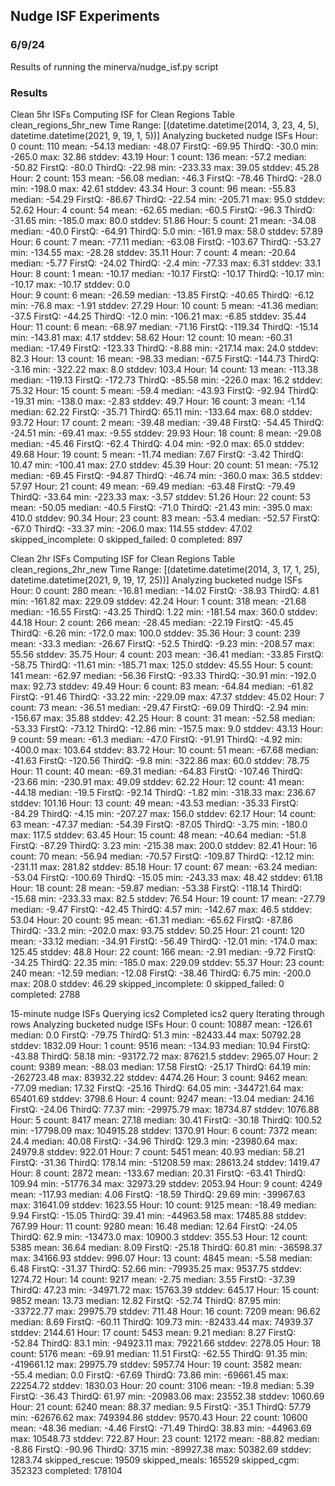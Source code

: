 ## Nudge ISF Experiments

### 6/9/24

Results of running the minerva/nudge_isf.py script

### Results
Clean 5hr ISFs
Computing ISF for Clean Regions Table clean_regions_5hr_new
Time Range: [(datetime.datetime(2014, 3, 23, 4, 5), datetime.datetime(2021, 9, 19, 1, 5))]
Analyzing bucketed nudge ISFs
Hour: 0          count: 110      mean: -54.13            median: -48.07          FirstQ: -69.95          ThirdQ: -30.0           min: -265.0     max: 32.86      stddev: 43.19
Hour: 1          count: 136      mean: -57.2             median: -50.82          FirstQ: -80.0           ThirdQ: -22.98          min: -233.33    max: 39.05      stddev: 45.28
Hour: 2          count: 153      mean: -56.08            median: -46.3           FirstQ: -78.46          ThirdQ: -28.0           min: -198.0     max: 42.61      stddev: 43.34
Hour: 3          count: 96       mean: -55.83            median: -54.29          FirstQ: -86.67          ThirdQ: -22.54          min: -205.71    max: 95.0       stddev: 52.62
Hour: 4          count: 54       mean: -62.65            median: -60.5           FirstQ: -96.3           ThirdQ: -31.65          min: -185.0     max: 80.0       stddev: 51.86
Hour: 5          count: 21       mean: -34.08            median: -40.0           FirstQ: -64.91          ThirdQ: 5.0             min: -161.9     max: 58.0       stddev: 57.89
Hour: 6          count: 7        mean: -77.11            median: -63.08          FirstQ: -103.67         ThirdQ: -53.27          min: -134.55    max: -28.28     stddev: 35.11
Hour: 7          count: 4        mean: -20.64            median: -5.77           FirstQ: -24.02          ThirdQ: -2.4            min: -77.33     max: 6.31       stddev: 33.1 
Hour: 8          count: 1        mean: -10.17            median: -10.17          FirstQ: -10.17          ThirdQ: -10.17          min: -10.17     max: -10.17     stddev: 0.0  
Hour: 9          count: 6        mean: -26.59            median: -13.85          FirstQ: -40.65          ThirdQ: -6.12           min: -76.8      max: -1.91      stddev: 27.29
Hour: 10         count: 5        mean: -41.36            median: -37.5           FirstQ: -44.25          ThirdQ: -12.0           min: -106.21    max: -6.85      stddev: 35.44
Hour: 11         count: 6        mean: -68.97            median: -71.16          FirstQ: -119.34         ThirdQ: -15.14          min: -143.81    max: 4.17       stddev: 58.62
Hour: 12         count: 10       mean: -60.31            median: -17.49          FirstQ: -123.33         ThirdQ: -8.88           min: -217.14    max: 24.0       stddev: 82.3 
Hour: 13         count: 16       mean: -98.33            median: -67.5           FirstQ: -144.73         ThirdQ: -3.16           min: -322.22    max: 8.0        stddev: 103.4
Hour: 14         count: 13       mean: -113.38           median: -119.13         FirstQ: -172.73         ThirdQ: -85.58          min: -226.0     max: 16.2       stddev: 75.32
Hour: 15         count: 5        mean: -59.4             median: -43.93          FirstQ: -92.94          ThirdQ: -19.31          min: -138.0     max: -2.83      stddev: 49.7 
Hour: 16         count: 3        mean: -1.14             median: 62.22           FirstQ: -35.71          ThirdQ: 65.11           min: -133.64    max: 68.0       stddev: 93.72
Hour: 17         count: 2        mean: -39.48            median: -39.48          FirstQ: -54.45          ThirdQ: -24.51          min: -69.41     max: -9.55      stddev: 29.93
Hour: 18         count: 8        mean: -29.08            median: -45.46          FirstQ: -62.4           ThirdQ: 4.04            min: -92.0      max: 65.0       stddev: 49.68
Hour: 19         count: 5        mean: -11.74            median: 7.67            FirstQ: -3.42           ThirdQ: 10.47           min: -100.41    max: 27.0       stddev: 45.39
Hour: 20         count: 51       mean: -75.12            median: -69.45          FirstQ: -94.87          ThirdQ: -46.74          min: -360.0     max: 36.5       stddev: 57.97
Hour: 21         count: 49       mean: -69.49            median: -63.48          FirstQ: -79.49          ThirdQ: -33.64          min: -223.33    max: -3.57      stddev: 51.26
Hour: 22         count: 53       mean: -50.05            median: -40.5           FirstQ: -71.0           ThirdQ: -21.43          min: -395.0     max: 410.0      stddev: 90.34
Hour: 23         count: 83       mean: -53.4             median: -52.57          FirstQ: -67.0           ThirdQ: -33.37          min: -206.0     max: 114.55     stddev: 47.02
skipped_incomplete: 0
skipped_failed: 0
completed: 897

Clean 2hr ISFs
Computing ISF for Clean Regions Table clean_regions_2hr_new
Time Range: [(datetime.datetime(2014, 3, 17, 1, 25), datetime.datetime(2021, 9, 19, 17, 25))]
Analyzing bucketed nudge ISFs
Hour: 0          count: 280      mean: -16.81            median: -14.02          FirstQ: -38.93          ThirdQ: 4.81            min: -161.82    max: 229.09     stddev: 42.24
Hour: 1          count: 318      mean: -21.68            median: -16.55          FirstQ: -43.25          ThirdQ: 1.22            min: -181.54    max: 360.0      stddev: 44.18
Hour: 2          count: 266      mean: -28.45            median: -22.19          FirstQ: -45.45          ThirdQ: -6.26           min: -172.0     max: 100.0      stddev: 35.36
Hour: 3          count: 239      mean: -33.3             median: -26.67          FirstQ: -52.5           ThirdQ: -9.23           min: -208.57    max: 55.56      stddev: 35.75
Hour: 4          count: 203      mean: -36.41            median: -33.85          FirstQ: -58.75          ThirdQ: -11.61          min: -185.71    max: 125.0      stddev: 45.55
Hour: 5          count: 141      mean: -62.97            median: -56.36          FirstQ: -93.33          ThirdQ: -30.91          min: -192.0     max: 92.73      stddev: 49.49
Hour: 6          count: 83       mean: -64.84            median: -61.82          FirstQ: -91.46          ThirdQ: -33.22          min: -229.09    max: 47.37      stddev: 45.02
Hour: 7          count: 73       mean: -36.51            median: -29.47          FirstQ: -69.09          ThirdQ: -2.94           min: -156.67    max: 35.88      stddev: 42.25
Hour: 8          count: 31       mean: -52.58            median: -53.33          FirstQ: -73.12          ThirdQ: -12.86          min: -157.5     max: 9.0        stddev: 43.13
Hour: 9          count: 59       mean: -61.3             median: -47.0           FirstQ: -91.91          ThirdQ: -4.92           min: -400.0     max: 103.64     stddev: 83.72
Hour: 10         count: 51       mean: -67.68            median: -41.63          FirstQ: -120.56         ThirdQ: -9.8            min: -322.86    max: 60.0       stddev: 78.75
Hour: 11         count: 40       mean: -69.31            median: -64.83          FirstQ: -107.46         ThirdQ: -23.66          min: -230.91    max: 49.09      stddev: 62.22
Hour: 12         count: 41       mean: -44.18            median: -19.5           FirstQ: -92.14          ThirdQ: -1.82           min: -318.33    max: 236.67     stddev: 101.16
Hour: 13         count: 49       mean: -43.53            median: -35.33          FirstQ: -84.29          ThirdQ: -4.15           min: -207.27    max: 156.0      stddev: 62.17
Hour: 14         count: 63       mean: -47.37            median: -54.39          FirstQ: -87.05          ThirdQ: -3.75           min: -180.0     max: 117.5      stddev: 63.45
Hour: 15         count: 48       mean: -40.64            median: -51.8           FirstQ: -87.29          ThirdQ: 3.23            min: -215.38    max: 200.0      stddev: 82.41
Hour: 16         count: 70       mean: -56.94            median: -70.57          FirstQ: -109.87         ThirdQ: -12.12          min: -231.11    max: 281.82     stddev: 85.18
Hour: 17         count: 67       mean: -63.24            median: -53.04          FirstQ: -100.69         ThirdQ: -15.05          min: -243.33    max: 48.42      stddev: 61.18
Hour: 18         count: 28       mean: -59.87            median: -53.38          FirstQ: -118.14         ThirdQ: -15.68          min: -233.33    max: 82.5       stddev: 76.54
Hour: 19         count: 17       mean: -27.79            median: -9.47           FirstQ: -42.45          ThirdQ: 4.57            min: -142.67    max: 46.5       stddev: 53.04
Hour: 20         count: 95       mean: -61.31            median: -65.62          FirstQ: -87.86          ThirdQ: -33.2           min: -202.0     max: 93.75      stddev: 50.25
Hour: 21         count: 120      mean: -33.12            median: -34.91          FirstQ: -56.49          ThirdQ: -12.01          min: -174.0     max: 125.45     stddev: 48.8 
Hour: 22         count: 166      mean: -2.91             median: -9.72           FirstQ: -34.25          ThirdQ: 22.35           min: -185.0     max: 229.09     stddev: 55.37
Hour: 23         count: 240      mean: -12.59            median: -12.08          FirstQ: -38.46          ThirdQ: 6.75            min: -200.0     max: 208.0      stddev: 46.29
skipped_incomplete: 0
skipped_failed: 0
completed: 2788


15-minute nudge ISFs
Querying ics2
Completed ics2 query
Iterating through rows
Analyzing bucketed nudge ISFs
Hour: 0          count: 10887    mean: -126.61           median: 0.0             FirstQ: -79.75          ThirdQ: 51.3            min: -82433.44          max: 50792.28   stddev: 1832.09
Hour: 1          count: 9516     mean: -134.93           median: 10.94           FirstQ: -43.88          ThirdQ: 58.18           min: -93172.72          max: 87621.5    stddev: 2965.07
Hour: 2          count: 9389     mean: -88.03            median: 17.58           FirstQ: -25.17          ThirdQ: 64.19           min: -262723.48         max: 83932.22   stddev: 4474.26
Hour: 3          count: 9462     mean: -77.09            median: 17.32           FirstQ: -25.16          ThirdQ: 64.05           min: -344721.64         max: 65401.69   stddev: 3798.6
Hour: 4          count: 9247     mean: -13.04            median: 24.16           FirstQ: -24.06          ThirdQ: 77.37           min: -29975.79          max: 18734.87   stddev: 1076.88
Hour: 5          count: 8417     mean: 27.18             median: 30.41           FirstQ: -30.18          ThirdQ: 100.52          min: -17798.09          max: 104915.28          stddev: 1370.91
Hour: 6          count: 7372     mean: 24.4              median: 40.08           FirstQ: -34.96          ThirdQ: 129.3           min: -23980.64          max: 24979.8    stddev: 922.01
Hour: 7          count: 5451     mean: 40.93             median: 58.21           FirstQ: -31.36          ThirdQ: 178.14          min: -51208.59          max: 28613.24   stddev: 1419.47
Hour: 8          count: 2872     mean: -133.67           median: 20.31           FirstQ: -63.41          ThirdQ: 109.94          min: -51776.34          max: 32973.29   stddev: 2053.94
Hour: 9          count: 4249     mean: -117.93           median: 4.06            FirstQ: -18.59          ThirdQ: 29.69           min: -39967.63          max: 31641.09   stddev: 1623.55
Hour: 10         count: 9125     mean: -18.49            median: 9.94            FirstQ: -15.05          ThirdQ: 39.41           min: -44963.58          max: 17485.88   stddev: 767.99
Hour: 11         count: 9280     mean: 16.48             median: 12.64           FirstQ: -24.05          ThirdQ: 62.9            min: -13473.0   max: 10900.3    stddev: 355.53
Hour: 12         count: 5385     mean: 36.64             median: 8.09            FirstQ: -25.18          ThirdQ: 60.81           min: -36598.37          max: 34166.93   stddev: 996.07
Hour: 13         count: 4845     mean: -5.58             median: 6.48            FirstQ: -31.37          ThirdQ: 52.66           min: -79935.25          max: 9537.75    stddev: 1274.72
Hour: 14         count: 9217     mean: -2.75             median: 3.55            FirstQ: -37.39          ThirdQ: 47.23           min: -34971.72          max: 15763.39   stddev: 645.17
Hour: 15         count: 9852     mean: 13.73             median: 12.82           FirstQ: -52.74          ThirdQ: 87.95           min: -33722.77          max: 29975.79   stddev: 711.48
Hour: 16         count: 7209     mean: 96.62             median: 8.69            FirstQ: -60.11          ThirdQ: 109.73          min: -82433.44          max: 74939.37   stddev: 2144.61
Hour: 17         count: 5453     mean: 9.21              median: 8.27            FirstQ: -52.84          ThirdQ: 83.1            min: -94923.11          max: 79221.66   stddev: 2278.05
Hour: 18         count: 5176     mean: -69.91            median: 11.51           FirstQ: -62.55          ThirdQ: 91.35           min: -419661.12         max: 29975.79   stddev: 5957.74
Hour: 19         count: 3582     mean: -55.4             median: 0.0             FirstQ: -67.69          ThirdQ: 73.86           min: -69661.45          max: 22254.72   stddev: 1830.03
Hour: 20         count: 3106     mean: -19.8             median: 5.39            FirstQ: -36.43          ThirdQ: 61.97           min: -20983.06          max: 23552.38   stddev: 1060.69
Hour: 21         count: 6240     mean: 88.37             median: 9.5             FirstQ: -35.1           ThirdQ: 57.79           min: -62676.62          max: 749394.86          stddev: 9570.43
Hour: 22         count: 10600    mean: -48.36            median: -4.46           FirstQ: -71.49          ThirdQ: 38.83           min: -44963.69          max: 10548.73   stddev: 722.87
Hour: 23         count: 12172    mean: -88.82            median: -8.86           FirstQ: -90.96          ThirdQ: 37.15           min: -89927.38          max: 50382.69   stddev: 1283.74
skipped_rescue: 19509
skipped_meals: 165529
skipped_cgm: 352323
completed: 178104

